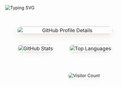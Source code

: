 ![Typing SVG](https://readme-typing-svg.herokuapp.com?color=%23B8A47E&bg=%23121212&center=true&vCenter=true&width=900&lines=Hi+there+👋,+I+am+Zhongwei+Chen.;🎉+Welcome+to+My+Github!;🤖+I'm+interested+in+Multi-modal+and+Cross-view+learning!;💬+Feel+free+to+ask+me+any+questions!)

<!-- 💫 GitHub Analytics 美化展示区域 -->
<table style="width: 100%; border-collapse: separate; border-spacing: 30px 20px; margin-top: 30px;">
  <tr>
    <td colspan="2" align="center">
      <img src="https://github-profile-summary-cards.vercel.app/api/cards/profile-details?username=ISChenawei&theme=github_dark" 
           alt="GitHub Profile Details"
           style="border-radius: 20px; box-shadow: 0 8px 20px rgba(184,164,126,0.2); width: 100%; max-width: 750px;"/>
    </td>
  </tr>
  <tr>
    <td align="center" style="padding: 10px;">
      <img src="https://github-readme-stats.vercel.app/api?username=ISChenawei&show_icons=true&hide_title=true&theme=github_dark&bg_color=121212&text_color=B8A47E&icon_color=B8A47E" 
           alt="GitHub Stats"
           style="border-radius: 20px; box-shadow: 0 6px 15px rgba(184,164,126,0.12); max-width: 360px; width: 100%;"/>
    </td>
    <td align="center" style="padding: 10px;">
      <img src="https://github-readme-stats.vercel.app/api/top-langs/?username=ISChenawei&layout=compact&theme=github_dark&bg_color=121212&text_color=B8A47E&langs_count=8" 
           alt="Top Languages"
           style="border-radius: 20px; box-shadow: 0 6px 15px rgba(184,164,126,0.12); max-width: 360px; width: 100%;"/>
    </td>
  </tr>
</table>

<!-- 👁‍🗨 访问量 -->
<div align="center">
  <img src="https://komarev.com/ghpvc/?username=ISChenawei&style=flat-square&color=B8A47E" 
       alt="Visitor Count"
       style="margin-top: 20px; box-shadow: 0 4px 12px rgba(184,164,126,0.15); border-radius: 10px;"/>
</div>





